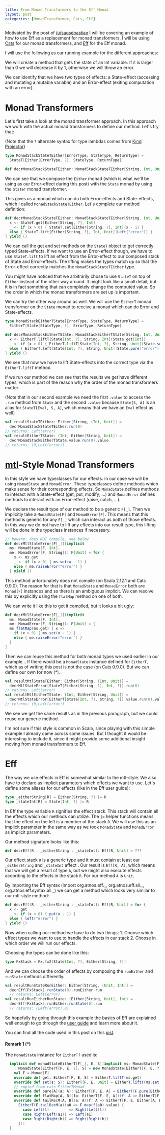 ```yaml
---
title: From Monad Transformers to the Eff Monad
layout: post
categories: [MonadTransformer, Cats, Eff]
---
```


Motivated by the post of [/u/saosebastiao](https://www.reddit.com/r/scala/comments/5pn36a/becoming_more_functional/dcsy6ud/) I will be covering an example of how to use Eff as a replacement for monad transformers, I will be using [Cats](https://github.com/typelevel/cats) for our monad transformers, and [Eff](https://github.com/atnos-org/eff) for the Eff monad.

I will use the following as our running example for the different approaches:

We will create a method that gets the state of an Int variable. If it is larger than 0 we will decrease it by 1, otherwise we will throw an error.

We can identify that we have two types of effects: a State-effect (accessing and mutating a mutable variable) and an Error-effect (exiting computation with an error).

# Monad Transformers

Let's first take a look at the monad transformer approach. In this approach we work with the actual monad transformers to define our method. Let's try that:

(Note that the `?` alternate syntax for type lambdas comes from [Kind Projector](https://github.com/non/kind-projector))

```scala
type MonadStackStateTEither[ErrorType, StateType, ReturnType] =
  StateT[Either[ErrorType, ?], StateType, ReturnType]

def decrMonadStackStateTEither: MonadStackStateTEither[String, Int, Unit] = ???
```

We can see that we compose the `Either` monad (which is what we'll be using as our Error-effect during this post) with the `State` monad by using the `StateT` monad transformer.

This gives us a monad which can do both Error-effects and State-effects, which I called `MonadStackStateTEither`. Let's complete our method definition:

```scala
def decrMonadStackStateTEither: MonadStackStateTEither[String, Int, Unit] = for {
  x <- StateT.get[Either[String, ?], Int]
  _ <- if (x > 0) { StateT.set[Either[String, ?], Int](x - 1) }
  else { StateT.lift[Either[String, ?], Int, Unit](Left("error")) }
} yield ()
```

We can call the get and set methods on the `StateT` object to get correctly typed State-effects. If we want to use an Error-effect though, we have to use `StateT.lift` to lift an effect from the Error-effect to our composed stack of State and Error-effects. The lifting makes the types match up so that the Error-effect correctly matches the `MonadStackStateTEither` type.

You might have noticed that we arbitrarily chose to use `StateT` on top of `Either` instead of the other way around. It might look like a small detail, but it is in fact something that can completely change the computed value. So the order in which the monad transformers are set up is important.

We can try the other way around as well. We will use the `EitherT` monad transformer on the `State` monad to receive a monad which can do Error and State-effects.

```scala
type MonadStackEitherTState[ErrorType, StateType, ReturnType] =
  EitherT[State[StateType, ?], ErrorType, ReturnType]

def decrMonadStackEitherTState: MonadStackEitherTState[String, Int, Unit] = for {
  x <- EitherT.liftT[State[Int, ?], String, Int](State.get[Int])
  _ <- if (x > 0) { EitherT.liftT[State[Int, ?], String, Unit](State.set(x - 1)) }
  else { EitherT.left[State[Int, ?], String, Unit](State.pure("error")) }
} yield ()
```

We see that now we have to lift State-effects into the correct type via the `EitherT.liftT` method.

If we run our method we can see that the results we get have different types, which is part of the reason why the order of the monad transformers matter.

(Note that in our second example we need the first `.value` to access the `.run` method from `State` and the second `.value` because `State[S, A]` is an alias for `StateT[Eval, S, A]`, which means that we have an `Eval` effect as well)

```scala
val resultStateTEither: Either[String, (Int, Unit)] =
  decrMonadStackStateTEither.run(0)
// returns: Left(error)
val resultEitherTState: (Int, Either[String, Unit]) =
  decrMonadStackEitherTState.value.run(0).value
// returns: (0,Left(error))
```

# [mtl](https://hackage.haskell.org/package/mtl)-Style Monad Transformers

In this style we have typeclasses for our effects. In our case we will be using `MonadState` and `MonadError`. These typeclasses define methods which make sense for their corresponding effects. So `MonadState` defines methods to interact with a State-effect (get, put, modify, ...) and `MonadError` defines methods to interact with an Error-effect (raise, catch, ...).

We declare the result type of our method to be a generic `F[_]`. Then we implicitly take a `MonadState[F]` and `MonadError[F]`. This means that this method is generic for any `F[_]` which can interact as both of those effects. In this way we do not have to lift any effects into our result type, this lifting will be done in the typeclass instances if necessary.

```scala
// beware: does NOT compile, see below
def decrMtlStateError[F[_]](implicit
  ms: MonadState[F, Int],
  me: MonadError[F, String]): F[Unit] = for {
    x <- ms.get
    _ <- if (x > 0) { ms.set(x - 1) }
    else { me.raiseError("error") }
  } yield ()
```

This method unfortunately does not compile (on Scala 2.12.1 and Cats 0.9.0). The reason for that is that `MonadState` and `MonadError` both are `Monad[F]` instances and so there is an ambiguous implicit. We can resolve this by explicitly using the `flatMap` method on one of both.

We can write it like this to get it compiled, but it looks a bit ugly:

```scala
def decrMtlStateError[F[_]](implicit
  ms: MonadState[F, Int],
  me: MonadError[F, String]): F[Unit] = {
  ms.flatMap(ms.get) { x =>
    if (x > 0) { ms.set(x - 1) }
    else { me.raiseError("error") }
  }
}
```

Then we can reuse this method for both monad types we used earlier in our example... If there would be a `MonadState` instance defined for `EitherT`, which as of writing this post is not the case (on Cats 0.9.0). But we can define our own for now (*).

```scala
val resultMtlStateTEither: Either[String, (Int, Unit)] =
  decrMtlStateError[StateT[Either[String, ?], Int, ?]].run(0)
// returns: Left(error)
val resultMtlEitherTState: (Int, Either[String, Unit]) =
  decrMtlStateError[EitherT[State[Int, ?], String, ?]].value.run(0).value
// returns: (0,Left(error))
```

We see we get the same results as in the previous paragraph, but we could reuse our generic method.

I'm not sure if this style is common in Scala, since playing with this simple example I already came across some issues. But I thought it would be interesting to include it, since it might provide some additional insight moving from monad transformers to Eff.

# Eff

The way we use effects in Eff is somewhat similar to the mtl-style. We also have to declare as implicit parameters which effects we want to use. Let's define some aliases for our effects (like in the Eff user guide):

```scala
type _eitherString[R] = Either[String, ?] |= R
type _stateInt[R] = State[Int, ?] |= R
```

In Eff the type variable `R` signifies the effect stack. This stack will contain all the effects which our methods can utilize. The `|=` helper functions means that the effect on the left is a member of the stack `R`. We will use this as an implicit parameter in the same way as we took `MonadState` and `MonadError` as implicit parameters.

Our method signature looks like this:

```scala
def decrEff[R : _eitherString : _stateInt]: Eff[R, Unit] = ???
```

Our effect stack `R` is a generic type and it must contain at least our `_eitherString` and `_stateInt` effect . Our result is `Eff[R, A]`, which means that we will get a result of type `A`, but we might also execute effects according to the effects in the stack `R`. For our method `A` is `Unit`.

By importing the Eff syntax (import org.atnos.eff.\_, org.atnos.eff.all.\_, org.atnos.eff.syntax.all.\_) we can get a method which looks very similar to our mtl-style method:

```scala
def decrEff[R : _eitherString : _stateInt]: Eff[R, Unit] = for {
  x <- get
  _ <- if (x > 0) { put(x - 1) }
  else { left("error") }
} yield ()
```

Now when calling our method we have to do two things: 1. Choose which effect types we want to use to handle the effects in our stack 2. Choose in which order we will run our effects.

Choosing the types can be done like this:

```scala
type FxStack = Fx.fx2[State[Int, ?], Either[String, ?]]
```

And we can choose the order of effects by composing the `runEither` and `runState` methods differently.

```scala
val resultRunStateRunEither: Either[String, (Unit, Int)] =
  decrEff[FxStack].runState(0).runEither.run
  // returns: Left(error)
val resultRunEitherRunState: (Either[String, Unit], Int) =
  decrEff[FxStack].runEither.runState(0).run
  // returns: (Left(error),0)
```

So hopefully by going through this example the basics of Eff are explained well enough to go through the [user guide](http://atnos-org.github.io/eff/) and learn more about it.

You can find all the code used in this post on this [gist](https://gist.github.com/rubenpieters/d154975fac5d0ca36c3082e7d4bf2878).

#### Remark 1 (*)

The `MonadState` instance for `EitherT` I used is:

```scala
  implicit def monadStateEitherT[F[_], E, S](implicit ms: MonadState[F, S])
    : MonadState[EitherT[F, E, ?], S] = new MonadState[EitherT[F, E, ?], S] {
    val F = Monad[F]
    override def get: EitherT[F, E, S] = EitherT.liftT(ms.get)
    override def set(s: S): EitherT[F, E, Unit] = EitherT.liftT(ms.set(s))
    // copied from cats EitherTMonad
    override def pure[A](a: A): EitherT[F, E, A] = EitherT(F.pure(Either.right(a)))
    override def flatMap[A, B](fa: EitherT[F, E, A])(f: A => EitherT[F, E, B]): EitherT[F, E, B] = fa flatMap f
    override def tailRecM[A, B](a: A)(f: A => EitherT[F, E, Either[A, B]]): EitherT[F, E, B] =
      EitherT(F.tailRecM(a)(a0 => F.map(f(a0).value) {
        case Left(l)         => Right(Left(l))
        case Right(Left(a1)) => Left(a1)
        case Right(Right(b)) => Right(Right(b))
      }))
  }
```
